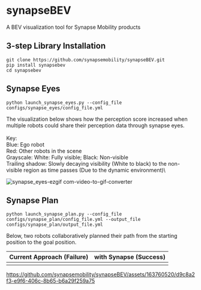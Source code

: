 # synapseBEV
A BEV visualization tool for Synapse Mobility products


## 3-step Library Installation
```
git clone https://github.com/synapsemobility/synapseBEV.git
pip install synapsebev
cd synapsebev
```


## Synapse Eyes
```
python launch_synapse_eyes.py --config_file configs/synapse_eyes/config_file.yml
```
The visualization below shows how the perception score increased when multiple robots could share their perception data through synapse eyes. \
\
Key: \
Blue: Ego robot\
Red: Other robots in the scene\
Grayscale: White: Fully visible; Black: Non-visible\
Trailing shadow: Slowly decaying visibility (White to black) to the non-visible region as time passes (Due to the dynamic environment)\



![synapse_eyes-ezgif com-video-to-gif-converter](https://github.com/synapsemobility/synapseBEV/assets/163760520/a67aceae-fec2-4e1a-8d79-f6bb277abc65)





## Synapse Plan
```
python launch_synapse_plan.py --config_file configs/synapse_plan/config_file.yml --output_file configs/synapse_plan/output_file.yml 
```

Below, two robots collaboratively planned their path from the starting position to the goal position. 

|            Current Approach (Failure)           |            with Synapse (Success)           |
|:--------------------------------------:|:--------------------------------------:|
|  | |




https://github.com/synapsemobility/synapseBEV/assets/163760520/d9c8a2f3-e9f6-406c-8b65-b6a29f259a75







